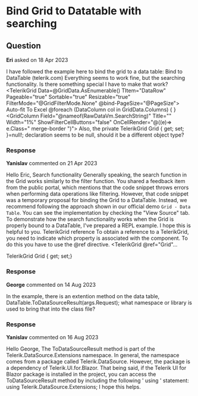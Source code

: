 # Bind Grid to Datatable with searching

## Question

**Eri** asked on 18 Apr 2023

I have followed the example here to bind the grid to a data table: Bind to DataTable (telerik.com) Everything seems to work fine, but the searching functionality. Is there something special I have to make that work? <TelerikGrid Data=@GridData.AsEnumerable() TItem="DataRow" Pageable="true" Sortable="true" Resizable="true" FilterMode="@GridFilterMode.None" @bind-PageSize="@PageSize">
<GridSettings>
<GridPagerSettings InputType="PagerInputType.Input" PageSizes="@AppSettings.PageSizes" ButtonCount="5" Adaptive="true">
</GridPagerSettings>
</GridSettings>
<GridExport>
<GridExcelExport AllPages="@true" />
</GridExport>
<GridToolBarTemplate>
<GridCommandButton Command="custom" Icon="@FontIcon.MaxWidth" Size="sm" OnClick="@AutoFitAllColumns">Auto-fit</GridCommandButton>
<span class="k-toolbar-spacer"></span>
<GridCommandButton Command="ExcelExport" Icon="@FontIcon.FileExcel" Size="sm">To Excel</GridCommandButton>
<span title="Searches the items in the below grid." class="tooltip">
<GridSearchBox DebounceDelay="200" Placeholder="Search" Size="sm"></GridSearchBox>
</span>
</GridToolBarTemplate>
<GridColumns>
@foreach (DataColumn col in GridData.Columns)
{
<GridColumn Field="@col.ColumnName" Title="@col.ColumnName">
<Template>
@((context as DataRow).ItemArray[col.Ordinal].ToString())
</Template>
</GridColumn>
}
<GridColumn Field="@nameof(RawDataVm.SearchString)" Title="" Width="1%" ShowFilterCellButtons="false" OnCellRender="@((e)=> e.Class=" merge-border ")">
<Template>
@( "" )
</Template>
</GridColumn>
</GridColumns>
</TelerikGrid> Also, the private TelerikGrid<DataRow> Grid { get; set; }=null!; declaration seems to be null, should it be a different object type?

### Response

**Yanislav** commented on 21 Apr 2023

Hello Eric, Search functionality Generally speaking, the search function in the Grid works similarly to the filter function. You shared a feedback item from the public portal, which mentions that the code snippet throws errors when performing data operations like filtering. However, that code snippet was a temporary proposal for binding the Grid to a DataTable. Instead, we recommend following the approach shown in our official demo ` Grid - Data Table `. You can see the implementation by checking the "View Source" tab. To demonstrate how the search functionality works when the Grid is properly bound to a DataTable, I've prepared a REPL example. I hope this is helpful to you. TelerikGrid reference To obtain a reference to a TelerikGrid, you need to indicate which property is associated with the component. To do this you have to use the @ref directive. <TelerikGrid @ref="Grid"...

TelerikGrid<T> Grid { get; set;}

### Response

**George** commented on 14 Aug 2023

In the example, there is an extention method on the data table, DataTable.ToDataSourceResult(args.Request); what namespace or library is used to bring that into the class file?

### Response

**Yanislav** commented on 16 Aug 2023

Hello George, The ToDataSourceResult method is part of the Telerik.DataSource.Extensions namespace. In general, the namespace comes from a package called Telerik.DataSource. However, the package is a dependency of Telerik.UI.for.Blazor. That being said, if the Telerik UI for Blazor package is installed in the project, you can access the ToDataSourceResult method by including the following ' using ' statement: using Telerik.DataSource.Extensions; I hope this helps.
